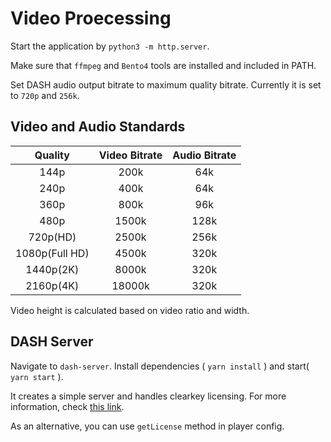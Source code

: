 # Video Proecessing

Start the application by `python3 -m http.server`.

Make sure that `ffmpeg` and `Bento4` tools are installed and included in PATH.

Set DASH audio output bitrate to maximum quality bitrate. Currently it is set to `720p` and `256k`.

## Video and Audio Standards

|    Quality     | Video Bitrate | Audio Bitrate |
| :------------: | :-----------: | :-----------: |
|      144p      |     200k      |      64k      |
|      240p      |     400k      |      64k      |
|      360p      |     800k      |      96k      |
|      480p      |     1500k     |     128k      |
|    720p(HD)    |     2500k     |     256k      |
| 1080p(Full HD) |     4500k     |     320k      |
|   1440p(2K)    |     8000k     |     320k      |
|   2160p(4K)    |    18000k     |     320k      |

Video height is calculated based on video ratio and width.

## DASH Server

Navigate to `dash-server`. Install dependencies ( `yarn install` ) and start( `yarn start` ).

It creates a simple server and handles clearkey licensing. For more information, check [this link](https://www.w3.org/TR/encrypted-media/).

As an alternative, you can use `getLicense` method in player config.
